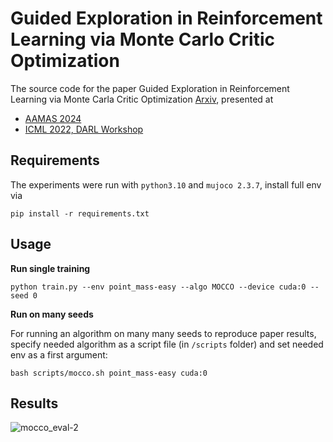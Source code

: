 # Guided Exploration in Reinforcement Learning via Monte Carlo Critic Optimization

The source code for the paper Guided Exploration in Reinforcement Learning via Monte Carla Critic Optimization [Arxiv](https://arxiv.org/abs/2206.12674), presented at
* [AAMAS 2024](https://www.aamas2024-conference.auckland.ac.nz/accepted/extended-abstracts/)
* [ICML 2022, DARL Workshop](https://darl-workshop.github.io)

## Requirements

The experiments were run with `python3.10` and `mujoco 2.3.7`, install full env via 

```
pip install -r requirements.txt
```

## Usage

__Run single training__

```
python train.py --env point_mass-easy --algo MOCCO --device cuda:0 --seed 0
```

__Run on many seeds__

For running an algorithm on many many seeds to reproduce paper results, specify needed algorithm as a script file (in `/scripts` folder) and set needed env as a first argument:

```
bash scripts/mocco.sh point_mass-easy cuda:0
```

## Results

![mocco_eval-2](https://github.com/schatty/MOCCO/assets/23639048/bbcf07c2-7b8e-4b34-8940-c81100d41d28)
